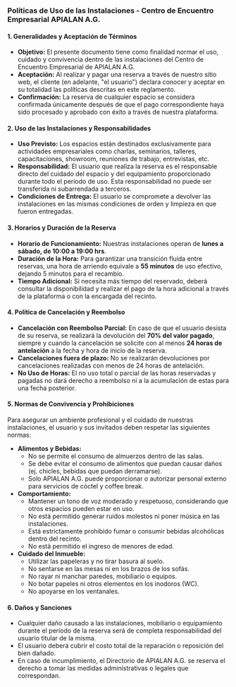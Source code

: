 ### **Políticas de Uso de las Instalaciones - Centro de Encuentro Empresarial APIALAN A.G.**

#### **1. Generalidades y Aceptación de Términos**

*   **Objetivo:** El presente documento tiene como finalidad normar el uso, cuidado y convivencia dentro de las instalaciones del Centro de Encuentro Empresarial de APIALAN A.G.
*   **Aceptación:** Al realizar y pagar una reserva a través de nuestro sitio web, el cliente (en adelante, "el usuario") declara conocer y aceptar en su totalidad las políticas descritas en este reglamento.
*   **Confirmación:** La reserva de cualquier espacio se considera confirmada únicamente después de que el pago correspondiente haya sido procesado y aprobado con éxito a través de nuestra plataforma.

#### **2. Uso de las Instalaciones y Responsabilidades**

*   **Uso Previsto:** Los espacios están destinados exclusivamente para actividades empresariales como charlas, seminarios, talleres, capacitaciones, showroom, reuniones de trabajo, entrevistas, etc.
*   **Responsabilidad:** El usuario que realiza la reserva es el responsable directo del cuidado del espacio y del equipamiento proporcionado durante todo el período de uso. Esta responsabilidad no puede ser transferida ni subarrendada a terceros.
*   **Condiciones de Entrega:** El usuario se compromete a devolver las instalaciones en las mismas condiciones de orden y limpieza en que fueron entregadas.

#### **3. Horarios y Duración de la Reserva**

*   **Horario de Funcionamiento:** Nuestras instalaciones operan de **lunes a sábado, de 10:00 a 19:00 hrs**.
*   **Duración de la Hora:** Para garantizar una transición fluida entre reservas, una hora de arriendo equivale a **55 minutos** de uso efectivo, dejando 5 minutos para el recambio.
*   **Tiempo Adicional:** Si necesita más tiempo del reservado, deberá consultar la disponibilidad y realizar el pago de la hora adicional a través de la plataforma o con la encargada del recinto.

#### **4. Política de Cancelación y Reembolso**

*   **Cancelación con Reembolso Parcial:** En caso de que el usuario desista de su reserva, se realizará la devolución del **70% del valor pagado**, siempre y cuando la cancelación se solicite con al menos **24 horas de antelación** a la fecha y hora de inicio de la reserva.
*   **Cancelaciones fuera de plazo:** No se realizarán devoluciones por cancelaciones realizadas con menos de 24 horas de antelación.
*   **No Uso de Horas:** El no uso total o parcial de las horas reservadas y pagadas no dará derecho a reembolso ni a la acumulación de estas para una fecha posterior.

#### **5. Normas de Convivencia y Prohibiciones**

Para asegurar un ambiente profesional y el cuidado de nuestras instalaciones, el usuario y sus invitados deben respetar las siguientes normas:

*   **Alimentos y Bebidas:**
    *   No se permite el consumo de almuerzos dentro de las salas.
    *   Se debe evitar el consumo de alimentos que puedan causar daños (ej. chicles, bebidas que puedan derramarse).
    *   Solo APIALAN A.G. puede proporcionar o autorizar personal externo para servicios de cóctel y coffee break.
*   **Comportamiento:**
    *   Mantener un tono de voz moderado y respetuoso, considerando que otros espacios pueden estar en uso.
    *   No está permitido generar ruidos molestos ni poner música en las instalaciones.
    *   Está estrictamente prohibido fumar o consumir bebidas alcohólicas dentro del recinto.
    *   No está permitido el ingreso de menores de edad.
*   **Cuidado del Inmueble:**
    *   Utilizar las papeleras y no tirar basura al suelo.
    *   No sentarse en las mesas ni en los brazos de los sofás.
    *   No rayar ni manchar paredes, mobiliario o equipos.
    *   No botar papeles ni otros elementos en los inodoros (WC).
    *   No apoyarse en los ventanales.

#### **6. Daños y Sanciones**

*   Cualquier daño causado a las instalaciones, mobiliario o equipamiento durante el período de la reserva será de completa responsabilidad del usuario titular de la misma.
*   El usuario deberá cubrir el costo total de la reparación o reposición del bien dañado.
*   En caso de incumplimiento, el Directorio de APIALAN A.G. se reserva el derecho a tomar las medidas administrativas o legales que correspondan.